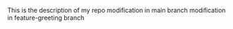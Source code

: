 This is the description of my repo
modification in main branch
modification in feature-greeting branch
